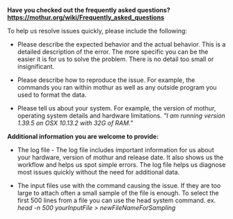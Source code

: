 **Have you checked out the frequently asked questions? https://mothur.org/wiki/Frequently_asked_questions**

To help us resolve issues quickly, please include the following:


* Please describe the expected behavior and the actual behavior. This is a detailed description of the error. The more specific you can be the easier it is for us to solve the problem. There is no detail too small or insignificant. 

* Please describe how to reproduce the issue. For example, the commands you ran within mothur as well as any outside program you used to format the data. 
  
 * Please tell us about your system. For example, the version of mothur, operating system details and hardware limitations. _"I am running version 1.39.5 on OSX 10.13.2 with 32G of RAM."_
   
**Additional information you are welcome to provide:**

* The log file - The log file includes important information for us about your hardware, version of mothur and release date. It also shows us the workflow and helps us spot simple errors. The log file helps us diagnose most issues quickly without the need for additional data.

* The input files use with the command causing the issue. If they are too large to attach often a small sample of the file is enough. To select the first 500 lines from a file you can use the head system command. ex. _head -n 500 yourInputFile > newFileNameForSampling_

